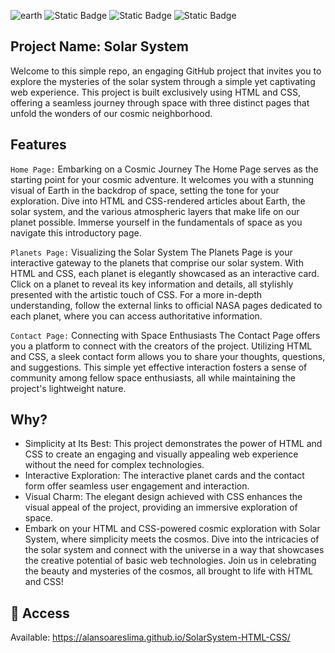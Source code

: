 ![earth](https://github.com/alansoareslima/SolarSystem-HTML-CSS/assets/87402658/2b9ed5b3-2b07-4950-973e-b6b9c36811ab)
![Static Badge](https://img.shields.io/badge/HTML-red) ![Static Badge](https://img.shields.io/badge/CSS-blue) ![Static Badge](https://img.shields.io/badge/Release-February%202021-green)


## Project Name: Solar System

Welcome to this simple repo, an engaging GitHub project that invites you to explore the mysteries of the solar system through a simple yet captivating web experience. This project is built exclusively using HTML and CSS, offering a seamless journey through space with three distinct pages that unfold the wonders of our cosmic neighborhood.


## Features
``Home Page:`` Embarking on a Cosmic Journey
The Home Page serves as the starting point for your cosmic adventure. It welcomes you with a stunning visual of Earth in the backdrop of space, setting the tone for your exploration. Dive into HTML and CSS-rendered articles about Earth, the solar system, and the various atmospheric layers that make life on our planet possible. Immerse yourself in the fundamentals of space as you navigate this introductory page.

``Planets Page:`` Visualizing the Solar System
The Planets Page is your interactive gateway to the planets that comprise our solar system. With HTML and CSS, each planet is elegantly showcased as an interactive card. Click on a planet to reveal its key information and details, all stylishly presented with the artistic touch of CSS. For a more in-depth understanding, follow the external links to official NASA pages dedicated to each planet, where you can access authoritative information.

``Contact Page:`` Connecting with Space Enthusiasts
The Contact Page offers you a platform to connect with the creators of the project. Utilizing HTML and CSS, a sleek contact form allows you to share your thoughts, questions, and suggestions. This simple yet effective interaction fosters a sense of community among fellow space enthusiasts, all while maintaining the project's lightweight nature.

## Why?
- Simplicity at Its Best: This project demonstrates the power of HTML and CSS to create an engaging and visually appealing web experience without the need for complex technologies.
- Interactive Exploration: The interactive planet cards and the contact form offer seamless user engagement and interaction.
- Visual Charm: The elegant design achieved with CSS enhances the visual appeal of the project, providing an immersive exploration of space.
- Embark on your HTML and CSS-powered cosmic exploration with Solar System, where simplicity meets the cosmos. Dive into the intricacies of the solar system and connect with the universe in a way that showcases the creative potential of basic web technologies. Join us in celebrating the beauty and mysteries of the cosmos, all brought to life with HTML and CSS!

## 📁 Access
Available: https://alansoareslima.github.io/SolarSystem-HTML-CSS/
